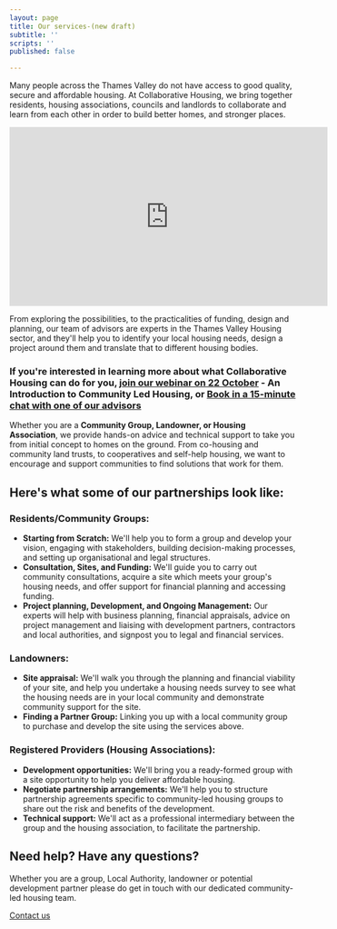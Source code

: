 ```yaml
---
layout: page
title: Our services-(new draft)
subtitle: ''
scripts: ''
published: false

---
```

Many people across the Thames Valley do not have access to good quality, secure and affordable housing. At Collaborative Housing, we bring together residents, housing associations, councils and landlords to collaborate and learn from each other in order to build better homes, and stronger places.

<iframe width="560" height="315" src="https://www.youtube.com/embed/cSXPj93ZJyI" frameborder="0" allow="accelerometer; autoplay; clipboard-write; encrypted-media; gyroscope; picture-in-picture" allowfullscreen></iframe>

From exploring the possibilities, to the practicalities of funding, design and planning, our team of advisors are experts in the Thames Valley Housing sector, and they'll help you to identify your local housing needs, design a project around them and translate that to different housing bodies.

### If you're interested in learning more about what Collaborative Housing can do for you, [join our webinar on 22 October](https://www.eventbrite.co.uk/e/introduction-to-community-led-housing-tickets-121170250481) - An Introduction to Community Led Housing, or [Book in a 15-minute chat with one of our advisors](https://calendly.com/cohohub/15min)

Whether you are a **Community Group, Landowner, or Housing Association**, we provide hands-on advice and technical support to take you from initial concept to homes on the ground. From co-housing and community land trusts, to cooperatives and self-help housing, we want to encourage and support communities to find solutions that work for them.

## Here's what some of our partnerships look like:

### **Residents/Community Groups:**

* **Starting from Scratch:** We'll help you to form a group and develop your vision, engaging with stakeholders, building decision-making processes, and setting up organisational and legal structures.
* **Consultation, Sites, and Funding:** We'll guide you to carry out community consultations, acquire a site which meets your group's housing needs, and offer support for financial planning and accessing funding.
* **Project planning, Development, and Ongoing Management:** Our experts will help with business planning, financial appraisals, advice on project management and liaising with development partners, contractors and local authorities, and signpost you to legal and financial services.

### **Landowners:**

* **Site appraisal:** We'll walk you through the planning and financial viability of your site, and help you undertake a housing needs survey to see what the housing needs are in your local community and demonstrate community support for the site.
* **Finding a Partner Group:** Linking you up with a local community group to purchase and develop the site using the services above.

### **Registered Providers (Housing Associations):**

* **Development opportunities:** We'll bring you a ready-formed group with a site opportunity to help you deliver affordable housing.
* **Negotiate partnership arrangements:** We'll help you to structure partnership agreements specific to community-led housing groups to share out the risk and benefits of the development.
* **Technical support:** We'll act as a professional intermediary between the group and the housing association, to facilitate the partnership.

<div class="pullout-box centre"> <h2>Need help? Have any questions?</h2> <p>Whether you are a group, Local Authority, landowner or potential development partner please do get in touch with our dedicated community-led housing team.</p> <a class="button" href="/contact">Contact us</a> </div>